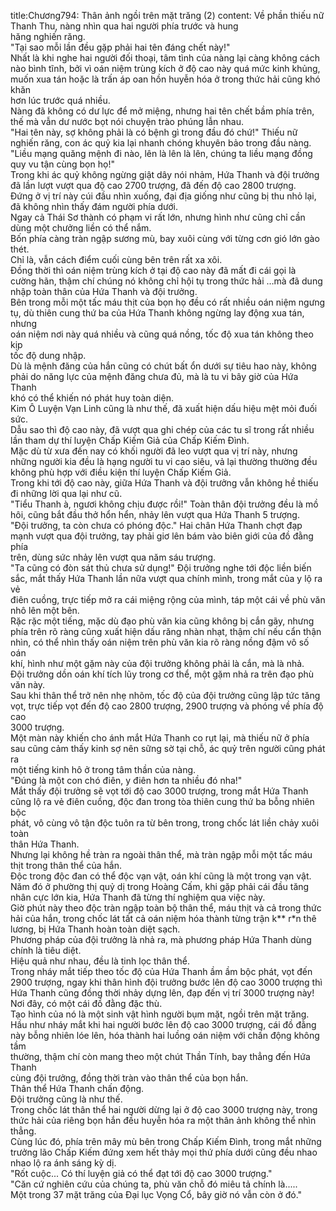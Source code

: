 title:Chương794: Thân ảnh ngồi trên mặt trăng (2)
content:
Về phần thiếu nữ Thanh Thu, nàng nhìn qua hai người phía trước và hung<br>hăng nghiến răng.<br>"Tại sao mỗi lần đều gặp phải hai tên đáng chết này!"<br>Nhất là khi nghe hai người đối thoại, tâm tình của nàng lại càng không cách<br>nào bình tĩnh, bởi vì oán niệm trùng kích ở độ cao này quá mức kinh khủng,<br>muốn xua tán hoặc là trấn áp oan hồn huyễn hóa ở trong thức hải cũng khó khăn<br>hơn lúc trước quá nhiều.<br>Nàng đã không có dư lực để mở miệng, nhưng hai tên chết bầm phía trên,<br>thế mà vẫn dư nước bọt nói chuyện trào phúng lẫn nhau.<br>"Hai tên này, sợ không phải là có bệnh gì trong đầu đó chứ!" Thiếu nữ<br>nghiến răng, con ác quỷ kia lại nhanh chóng khuyên bảo trong đầu nàng.<br>"Liều mạng quăng mệnh đi nào, lên là lên là lên, chúng ta liều mạng đồng<br>quy vu tận cùng bọn họ!"<br>Trong khi ác quỷ không ngừng giật dây nói nhảm, Hứa Thanh và đội trưởng<br>đã lần lượt vượt qua độ cao 2700 trượng, đã đến độ cao 2800 trượng.<br>Đứng ở vị trí này cúi đầu nhìn xuống, đại địa giống như cũng bị thu nhỏ lại,<br>đã không nhìn thấy đám người phía dưới.<br>Ngay cả Thái Sơ thành có phạm vi rất lớn, nhưng hình như cũng chỉ cần<br>dùng một chưởng liền có thể nắm.<br>Bốn phía càng tràn ngập sương mù, bay xuôi cùng với từng cơn gió lớn gào<br>thét.<br>Chỉ là, vẫn cách điểm cuối cùng bên trên rất xa xôi.<br>Đồng thời thì oán niệm trùng kích ở tại độ cao này đã mất đi cái gọi là<br>cường hãn, thậm chí chúng nó không chỉ hội tụ trong thức hải …mà đã dung<br>nhập toàn thân của Hứa Thanh và đội trưởng.<br>Bên trong mỗi một tấc máu thịt của bọn họ đều có rất nhiều oán niệm ngưng<br>tụ, dù thiên cung thứ ba của Hứa Thanh không ngừng lay động xua tán, nhưng<br>oán niệm nơi này quá nhiều và cũng quá nồng, tốc độ xua tán không theo kịp<br>tốc độ dung nhập.<br>Dù là mệnh đăng của hắn cũng có chút bất ổn dưới sự tiêu hao này, không<br>phải do năng lực của mệnh đăng chưa đủ, mà là tu vi bây giờ của Hứa Thanh<br>khó có thể khiến nó phát huy toàn diện.<br>Kim Ô Luyện Vạn Linh cũng là như thế, đã xuất hiện dấu hiệu mệt mỏi đuối<br>sức.<br>Dẫu sao thì độ cao này, đã vượt qua ghi chép của các tu sĩ trong rất nhiều<br>lần tham dự thí luyện Chấp Kiếm Giả của Chấp Kiếm Đình.<br>Mặc dù từ xưa đến nay có khối người đã leo vượt qua vị trí này, nhưng<br>những người kia đều là hạng người tu vi cao siêu, vả lại thường thường đều<br>không phù hợp với điều kiện thí luyện Chấp Kiếm Giả.<br>Trong khi tới độ cao này, giữa Hứa Thanh và đội trưởng vẫn không hề thiếu<br>đi những lời qua lại như cũ.<br>"Tiểu Thanh à, ngươi không chịu được rồi!" Toàn thân đội trưởng đều là mồ<br>hôi, cũng bắt đầu thở hổn hển, nhảy lên vượt qua Hứa Thanh 5 trượng.<br>"Đội trưởng, ta còn chưa có phóng độc." Hai chân Hứa Thanh chợt đạp<br>mạnh vượt qua đội trưởng, tay phải giơ lên bám vào biên giới của đồ đằng phía<br>trên, dùng sức nhảy lên vượt qua năm sáu trượng.<br>"Ta cũng có đòn sát thủ chưa sử dụng!" Đội trưởng nghe tới độc liền biến<br>sắc, mắt thấy Hứa Thanh lần nữa vượt qua chính mình, trong mắt của y lộ ra vẻ<br>điên cuồng, trực tiếp mở ra cái miệng rộng của mình, táp một cái về phù văn<br>nhô lên một bên.<br>Rặc rặc một tiếng, mặc dù đạo phù văn kia cũng không bị cắn gãy, nhưng<br>phía trên rõ ràng cũng xuất hiện dấu răng nhàn nhạt, thậm chí nếu cẩn thận<br>nhìn, có thể nhìn thấy oán niệm trên phù văn kia rõ ràng nồng đậm vô số oán<br>khí, hình như một gặm này của đội trưởng không phải là cắn, mà là nhả.<br>Đội trưởng dồn oán khí tích lũy trong cơ thể, một gặm nhả ra trên đạo phù<br>văn này.<br>Sau khi thân thể trở nên nhẹ nhõm, tốc độ của đội trưởng cũng lập tức tăng<br>vọt, trực tiếp vọt đến độ cao 2800 trượng, 2900 trượng và phóng về phía độ cao<br>3000 trượng.<br>Một màn này khiến cho ánh mắt Hứa Thanh co rụt lại, mà thiếu nữ ở phía<br>sau cũng cảm thấy kinh sợ nên sững sờ tại chỗ, ác quỷ trên người cũng phát ra<br>một tiếng kinh hô ở trong tâm thần của nàng.<br>"Đúng là một con chó điên, y điên hơn ta nhiều đó nha!"<br>Mắt thấy đội trưởng sẽ vọt tới độ cao 3000 trượng, trong mắt Hứa Thanh<br>cũng lộ ra vẻ điên cuồng, độc đan trong tòa thiên cung thứ ba bỗng nhiên bộc<br>phát, vô cùng vô tận độc tuôn ra từ bên trong, trong chốc lát liền chảy xuôi toàn<br>thân Hứa Thanh.<br>Nhưng lại không hề tràn ra ngoài thân thể, mà tràn ngập mỗi một tấc máu<br>thịt trong thân thể của hắn.<br>Độc trong độc đan có thể độc vạn vật, oán khí cũng là một trong vạn vật.<br>Năm đó ở phường thị quỷ dị trong Hoàng Cấm, khi gặp phải cái đầu tăng<br>nhân cực lớn kia, Hứa Thanh đã từng thí nghiệm qua việc này.<br>Giờ phút này theo độc tràn ngập toàn bộ thân thể, máu thịt và cả trong thức<br>hải của hắn, trong chốc lát tất cả oán niệm hóa thành từng trận k** r*n thê<br>lương, bị Hứa Thanh hoàn toàn diệt sạch.<br>Phương pháp của đội trưởng là nhả ra, mà phương pháp Hứa Thanh dùng<br>chính là tiêu diệt.<br>Hiệu quả như nhau, đều là tinh lọc thân thể.<br>Trong nháy mắt tiếp theo tốc độ của Hứa Thanh ầm ầm bộc phát, vọt đến<br>2900 trượng, ngay khi thân hình đội trưởng bước lên độ cao 3000 trượng thì<br>Hứa Thanh cũng đồng thời nhảy dựng lên, đạp đến vị trí 3000 trượng này!<br>Nơi đây, có một cái đồ đằng đặc thù.<br>Tạo hình của nó là một sinh vật hình người bụm mặt, ngồi trên mặt trăng.<br>Hầu như nháy mắt khi hai người bước lên độ cao 3000 trượng, cái đồ đằng<br>này bỗng nhiên lóe lên, hóa thành hai luồng oán niệm với chấn động không tầm<br>thường, thậm chí còn mang theo một chút Thần Tính, bay thẳng đến Hứa Thanh<br>cùng đội trưởng, đồng thời tràn vào thân thể của bọn hắn.<br>Thân thể Hứa Thanh chấn động.<br>Đội trưởng cũng là như thế.<br>Trong chốc lát thân thể hai người dừng lại ở độ cao 3000 trượng này, trong<br>thức hải của riêng bọn hắn đều huyễn hóa ra một thân ảnh không thể nhìn thẳng.<br>Cùng lúc đó, phía trên mây mù bên trong Chấp Kiếm Đình, trong mắt những<br>trưởng lão Chấp Kiếm đứng xem hết thảy mọi thứ phía dưới cũng đều nhao<br>nhao lộ ra ánh sáng kỳ dị.<br>"Rốt cuộc... Có thí luyện giả có thể đạt tới độ cao 3000 trượng."<br>"Căn cứ nghiên cứu của chúng ta, phù văn chỗ đó miêu tả chính là.....<br>Một trong 37 mặt trăng của Đại lục Vọng Cổ, bây giờ nó vẫn còn ở đó."